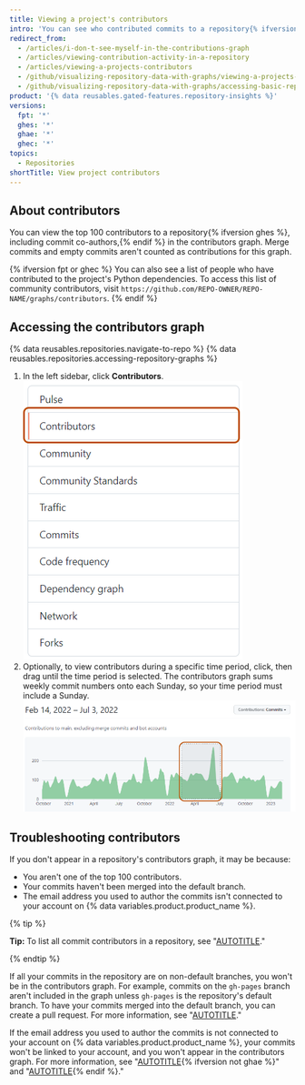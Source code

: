```yaml
---
title: Viewing a project's contributors
intro: 'You can see who contributed commits to a repository{% ifversion fpt or ghec %} and its dependencies{% endif %}.'
redirect_from:
  - /articles/i-don-t-see-myself-in-the-contributions-graph
  - /articles/viewing-contribution-activity-in-a-repository
  - /articles/viewing-a-projects-contributors
  - /github/visualizing-repository-data-with-graphs/viewing-a-projects-contributors
  - /github/visualizing-repository-data-with-graphs/accessing-basic-repository-data/viewing-a-projects-contributors
product: '{% data reusables.gated-features.repository-insights %}'
versions:
  fpt: '*'
  ghes: '*'
  ghae: '*'
  ghec: '*'
topics:
  - Repositories
shortTitle: View project contributors
---
```

## About contributors

You can view the top 100 contributors to a repository{% ifversion ghes %}, including commit co-authors,{% endif %} in the contributors graph. Merge commits and empty commits aren't counted as contributions for this graph.

{% ifversion fpt or ghec %}
You can also see a list of people who have contributed to the project's Python dependencies. To access this list of community contributors, visit `https://github.com/REPO-OWNER/REPO-NAME/graphs/contributors`.
{% endif %}

## Accessing the contributors graph

{% data reusables.repositories.navigate-to-repo %}
{% data reusables.repositories.accessing-repository-graphs %}
1. In the left sidebar, click **Contributors**.
   ![Screenshot of the "Contributors" tab. The tab is highlighted with a dark orange outline.](/assets/images/help/graphs/contributors-tab.png)
1. Optionally, to view contributors during a specific time period, click, then drag until the time period is selected. The contributors graph sums weekly commit numbers onto each Sunday, so your time period must include a Sunday.
   ![Screenshot of a selection of a specific time period in the contributors graph. The selection is highlighted with a dark orange outline.](/assets/images/help/graphs/repo-contributors-click-drag-graph.png)

## Troubleshooting contributors

If you don't appear in a repository's contributors graph, it may be because:
- You aren't one of the top 100 contributors.
- Your commits haven't been merged into the default branch.
- The email address you used to author the commits isn't connected to your account on {% data variables.product.product_name %}.

{% tip %}

**Tip:** To list all commit contributors in a repository, see "[AUTOTITLE](/rest/repos/repos#list-repository-contributors)."

{% endtip %}

If all your commits in the repository are on non-default branches, you won't be in the contributors graph. For example, commits on the `gh-pages` branch aren't included in the graph unless `gh-pages` is the repository's default branch. To have your commits merged into the default branch, you can create a pull request. For more information, see "[AUTOTITLE](/pull-requests/collaborating-with-pull-requests/proposing-changes-to-your-work-with-pull-requests/about-pull-requests)."

If the email address you used to author the commits is not connected to your account on {% data variables.product.product_name %}, your commits won't be linked to your account, and you won't appear in the contributors graph. For more information, see "[AUTOTITLE](/account-and-profile/setting-up-and-managing-your-personal-account-on-github/managing-email-preferences/setting-your-commit-email-address){% ifversion not ghae %}" and "[AUTOTITLE](/account-and-profile/setting-up-and-managing-your-personal-account-on-github/managing-email-preferences/adding-an-email-address-to-your-github-account){% endif %}."
